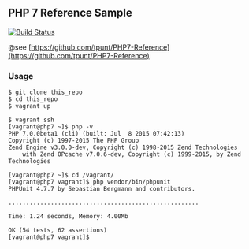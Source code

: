 ## PHP 7 Reference Sample

[![Build Status](https://travis-ci.org/shin1x1/PHP7-Reference-Sample.svg)](https://travis-ci.org/shin1x1/PHP7-Reference-Sample)

@see [https://github.com/tpunt/PHP7-Reference](https://github.com/tpunt/PHP7-Reference)


### Usage

```
$ git clone this_repo
$ cd this_repo
$ vagrant up

$ vagrant ssh
[vagrant@php7 ~]$ php -v
PHP 7.0.0beta1 (cli) (built: Jul  8 2015 07:42:13)
Copyright (c) 1997-2015 The PHP Group
Zend Engine v3.0.0-dev, Copyright (c) 1998-2015 Zend Technologies
    with Zend OPcache v7.0.6-dev, Copyright (c) 1999-2015, by Zend Technologies

[vagrant@php7 ~]$ cd /vagrant/
[vagrant@php7 vagrant]$ php vendor/bin/phpunit
PHPUnit 4.7.7 by Sebastian Bergmann and contributors.

......................................................

Time: 1.24 seconds, Memory: 4.00Mb

OK (54 tests, 62 assertions)
[vagrant@php7 vagrant]$
```